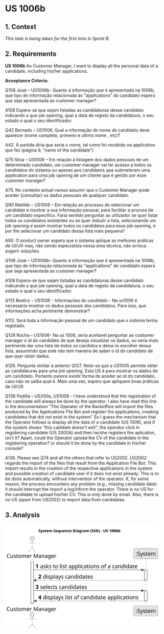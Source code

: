 # US 1006b

## 1. Context

*This task is being taken for the first time in Sprint B.*

## 2. Requirements

**US 1006b** As Customer Manager, I want to display all the personal data of a candidate,
including his/her applications.

**Acceptance Criteria:**

Q108 José – US1006b- Quanto á informação que é apresentada na 1006b, que tipo de informação relacionada ás "applications" do candidato espera que seja apresentada ao customer manager?

A108 Espera-se que sejam listadas as candidaturas desse candidato indicando a que job opening, qual a data de registo da candidatura, o seu estado e qual o seu identificador.

Q42 Bernado – US1006, Qual a informação do nome do candidato deve aparecer (nome completo, primeiro e ultimo nome , etc)?

A42. À partida diria que seria o nome, tal como foi recebido na application que fez (página 6, “name of the candidate”)

Q75 Silva – US1006 – Em relação à listagem dos dados pessoais de um determinado candidato, um customer manager vai ter acesso a todos os candidatos do sistema ou apenas aos candidatos que submeteram uma application para uma job opening de um cliente que é gerido por esse customer manager?

A75. No contexto actual vamos assumir que o Customer Manager pode aceder (consultar) os dados pessoais de qualquer candidato.

Q90 Matilde – US1006 – Em relação ao processo de selecionar um candidato e mostrar a sua informação pessoal, para facilitar a procura de um candidato especifico. Faria sentido perguntar ao utilizador se quer listar todos os candidatos existentes ou se quer reduzir a lista, selecionando um job opening e assim mostrar todos os candidatos para esse job opening, e por fim selecionar um candidato dessa lista mais pequena?

A90. O product owner espera que o sistema aplique as melhores práticas de UI/UX mas, não sendo especialista nessa área técnica, não arrisca sugerir soluções.

Q108 José – US1006b- Quanto á informação que é apresentada na 1006b, que tipo de informação relacionada ás "applications" do candidato espera que seja apresentada ao customer manager?

A108 Espera-se que sejam listadas as candidaturas desse candidato indicando a que job opening, qual a data de registo da candidatura, o seu estado e qual o seu identificador.

Q113 Beatriz – US1006 - Informações do candidato - Na us1006 é necessário mostrar os dados pessoais dos candidatos. Para isso, que informações acha pertinente demonstrar?

A113. Será toda a informação pessoal de um candidato que o sistema tenha registado.

Q128 Rocha – US1006- Na us 1006, seria aceitavel perguntar ao costumer manager o id do candidato de que deseja visualizar os dados, ou seria mais pertinente dar uma lista de todos os candidos e deixa-lo escolher dessa lista, assumindo que este não tem maneira de saber o id do candidato de que quer obter dados.

A128. Pergunta similar à anterior Q127. Note-se que a US1005 permite obter as candidaturas para uma job opening. Esta US é para mostrar os dados de um candidato. Portanto parece existir forma de aceder ao id do candidato, caso não se saiba qual é. Mais uma vez, espero que apliquem boas práticas de UI/UX.

Q136 Padilla – US200a, US1006 - I have understood that the registration of the candidate will always be done by the operator. I also have read this line in the documentation "The Operator of the Backoffice will import the files produced by the Applications File Bot and register the applications, creating candidates that dot not exist in the system" So I guess the mechanism that the Operator follows is display all the data of a candidate (US 1006), and if the system shows "this cadidate doesn't exit", the operator click in registering candidate (US 2000A) and then he/she registers the aplication, isn't it? Apart, could the Operator upload the CV of the candidate in the registering operation? or should it be done by the candidate in his/her console?

A136. Please see Q74 and all the others that refer to US2002. US2002 regards the import of the files that result from the Application File Bot. This import results in the creation of the respective applications in the system and possible creation of candidate user if it does not exist already. This is to be done automatically, without intervention of the operator. If, for some reason, the process encounters any problem (e.g., missing candidate date) it should interrupt the import a log/inform the operator. There is no US for the candidate to upload his/her CV. This is only done by email. Also, there is no US (apart from US2002) to import data from candidates.

## 3. Analysis

![SSD](analysis/us1006b-SSD.svg)
